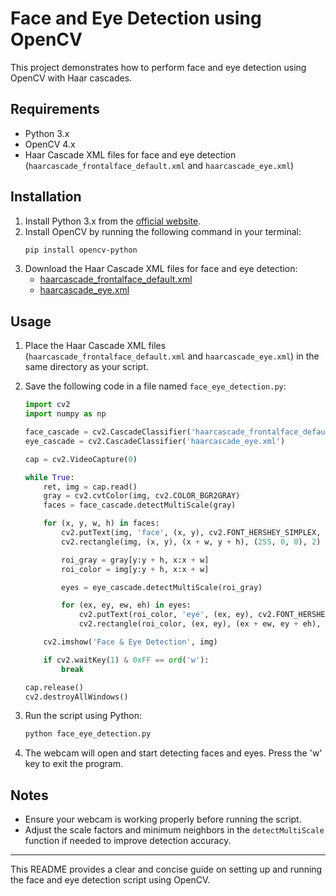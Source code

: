 # Face and Eye Detection using OpenCV

This project demonstrates how to perform face and eye detection using OpenCV with Haar cascades.

## Requirements

- Python 3.x
- OpenCV 4.x
- Haar Cascade XML files for face and eye detection (`haarcascade_frontalface_default.xml` and `haarcascade_eye.xml`)

## Installation

1. Install Python 3.x from the [official website](https://www.python.org/).
2. Install OpenCV by running the following command in your terminal:
   ```bash
   pip install opencv-python
   ```
3. Download the Haar Cascade XML files for face and eye detection:
   - [haarcascade_frontalface_default.xml](https://github.com/opencv/opencv/blob/master/data/haarcascades/haarcascade_frontalface_default.xml)
   - [haarcascade_eye.xml](https://github.com/opencv/opencv/blob/master/data/haarcascades/haarcascade_eye.xml)

## Usage

1. Place the Haar Cascade XML files (`haarcascade_frontalface_default.xml` and `haarcascade_eye.xml`) in the same directory as your script.
2. Save the following code in a file named `face_eye_detection.py`:

    ```python
    import cv2
    import numpy as np

    face_cascade = cv2.CascadeClassifier('haarcascade_frontalface_default.xml')
    eye_cascade = cv2.CascadeClassifier('haarcascade_eye.xml')

    cap = cv2.VideoCapture(0)

    while True:
        ret, img = cap.read()
        gray = cv2.cvtColor(img, cv2.COLOR_BGR2GRAY)
        faces = face_cascade.detectMultiScale(gray)

        for (x, y, w, h) in faces:
            cv2.putText(img, 'face', (x, y), cv2.FONT_HERSHEY_SIMPLEX, 1, (200, 255, 255), 2, cv2.LINE_AA)
            cv2.rectangle(img, (x, y), (x + w, y + h), (255, 0, 0), 2)

            roi_gray = gray[y:y + h, x:x + w]
            roi_color = img[y:y + h, x:x + w]

            eyes = eye_cascade.detectMultiScale(roi_gray)

            for (ex, ey, ew, eh) in eyes:
                cv2.putText(roi_color, 'eye', (ex, ey), cv2.FONT_HERSHEY_SIMPLEX, 0.5, (200, 255, 255), 2, cv2.LINE_AA)
                cv2.rectangle(roi_color, (ex, ey), (ex + ew, ey + eh), (0, 0, 255), 2)

        cv2.imshow('Face & Eye Detection', img)

        if cv2.waitKey(1) & 0xFF == ord('w'):
            break

    cap.release()
    cv2.destroyAllWindows()
    ```

3. Run the script using Python:
   ```bash
   python face_eye_detection.py
   ```
4. The webcam will open and start detecting faces and eyes. Press the 'w' key to exit the program.

## Notes

- Ensure your webcam is working properly before running the script.
- Adjust the scale factors and minimum neighbors in the `detectMultiScale` function if needed to improve detection accuracy.

---

This README provides a clear and concise guide on setting up and running the face and eye detection script using OpenCV.
